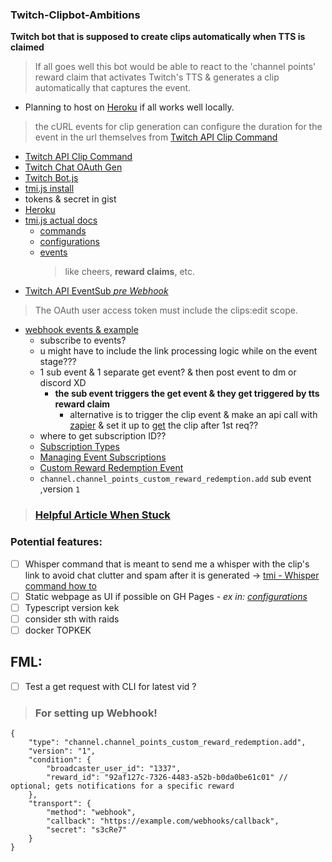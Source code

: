 ### Twitch-Clipbot-Ambitions

**Twitch bot that is supposed to create clips automatically when TTS is claimed** 

> If all goes well this bot would be able to react to the 'channel points' reward claim that activates Twitch's TTS & generates a clip automatically that captures the event. 
- Planning to host on [Heroku](https://www.heroku.com/) if all works well locally. 
> the cURL events for clip generation can configure the duration for the event in the url themselves from [Twitch API Clip Command](https://dev.twitch.tv/docs/api/reference/#get-clips)


- [Twitch API Clip Command](https://dev.twitch.tv/docs/api/reference/#get-clips)
- [Twitch Chat OAuth Gen](https://twitchapps.com/tmi/)
- [Twitch Bot.js](https://www.youtube.com/watch?v=hoiWxlZ6xHw&t=309s)
- [tmi.js install](https://www.npmjs.com/package/tmi.js)
- tokens & secret in gist 
- [Heroku](https://www.heroku.com/)
- [tmi.js actual docs](https://github.com/tmijs/docs/tree/gh-pages/_posts)
  - [commands](https://github.com/tmijs/docs/blob/gh-pages/_posts/v1.4.2/2019-03-03-Commands.md)
  - [configurations](https://github.com/tmijs/docs/blob/gh-pages/_posts/v1.4.2/2019-03-03-Configuration.md)
  - [events](https://github.com/tmijs/docs/blob/gh-pages/_posts/v1.4.2/2019-03-03-Events.md)
    > like cheers, **reward claims**, etc.
- [Twitch API EventSub *pre Webhook*](https://dev.twitch.tv/docs/eventsub/)
> The OAuth user access token must include the clips:edit scope.
- [webhook events & example](https://dev.twitch.tv/docs/eventsub/handling-webhook-events/)
  -  subscribe to events?
  -  u might have to include the link processing logic while on the event stage???
  -  1 sub event & 1 separate get event? & then post event to dm or discord XD
     - **the sub event triggers the get event & they get triggered by tts reward claim**
       - alternative is to trigger the clip event & make an api call with [zapier](https://zapier.com/apps/discord/integrations/twitch--webhook) & set it up to [get](https://dev.twitch.tv/docs/api/reference/#get-clips) the clip after 1st req??
  -  where to get subscription ID??
  -  [Subscription Types](https://dev.twitch.tv/docs/eventsub/eventsub-subscription-types/)
  -  [Managing Event Subscriptions](https://dev.twitch.tv/docs/eventsub/manage-subscriptions/)
  -  [Custom Reward Redemption Event](https://dev.twitch.tv/docs/eventsub/eventsub-subscription-types/#channelchannel_points_custom_reward_redemptionadd)
  -   `` channel.channel_points_custom_reward_redemption.add `` sub event ,version `` 1 ``

> ### [Helpful Article When Stuck](https://spacejelly.dev/posts/how-to-create-a-twitch-chat-bot-with-node-js-tmi-js-heroku/)

### Potential features: 
- [ ] Whisper command that is meant to send me a whisper with the clip's link to avoid chat clutter and spam after it is generated -> [tmi - Whisper command how to](https://github.com/tmijs/docs/blob/gh-pages/_posts/v1.4.2/2019-03-03-Commands.md#whisper)
- [ ] Static webpage as UI if possible on GH Pages - *ex in: [configurations](https://github.com/tmijs/docs/blob/gh-pages/_posts/v1.4.2/2019-03-03-Configuration.md)*
- [ ] Typescript version kek
- [ ] consider sth with raids
- [ ] docker TOPKEK

## FML:
- [ ] Test a get request with CLI for latest vid ?  


> ### For setting up Webhook!   
```
{
    "type": "channel.channel_points_custom_reward_redemption.add",
    "version": "1",
    "condition": {
        "broadcaster_user_id": "1337",
        "reward_id": "92af127c-7326-4483-a52b-b0da0be61c01" // optional; gets notifications for a specific reward
    },
    "transport": {
        "method": "webhook",
        "callback": "https://example.com/webhooks/callback",
        "secret": "s3cRe7"
    }
}
```
